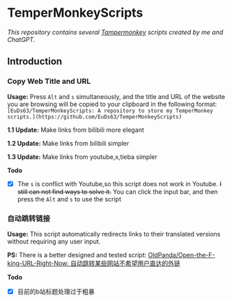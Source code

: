 # TemperMonkeyScripts

*This repository contains several [Tampermonkey](https://www.tampermonkey.net/) scripts created by me and ChatGPT.*

## Introduction

### Copy Web Title and URL

**Usage:** Press `Alt` and `s` simultaneously, and the title and URL of the website you are browsing will be copied to your clipboard in the following format:
`[EuDs63/TemperMonkeyScripts: A repository to store my TemperMonkey scripts.](https://github.com/EuDs63/TemperMonkeyScripts)`

**1.1 Update:** Make links from bilibili more elegant

**1.2 Update:** Make links from bilibili simpler

**1.3 Update:** Make links from youtube,x,tieba simpler

**Todo**
- [x] The `s` is conflict with Youtube,so this script does not work in Youtube. ~~I still can not find ways to solve it.~~ You can click the input bar, and then press the `Alt` and `s` to use the script

### 自动跳转链接
**Usage:** This script automatically redirects links to their translated versions without requiring any user input.

**PS:** There is a better designed and tested script: [OldPanda/Open-the-F-king-URL-Right-Now: 自动跳转某些网站不希望用户直达的外链](https://github.com/OldPanda/Open-the-F-king-URL-Right-Now)

**Todo**
- [x] 目前的b站标题处理过于粗暴